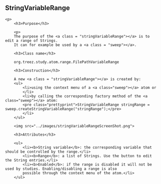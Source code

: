 <h2>StringVariableRange</h2>
	
	<p>
		<h3>Purpose</h3>
		
		<p>
		The purpose of the <a class = "stringVariableRange"></a> is to edit a range of Strings. 
		It can for example be used by a <a class = "sweep"></a>. 
						
		<h3>Class name</h3>
		
		org.treez.study.atom.range.FilePathVariableRange
		
		<h3>Construction</h3>
		
		A new <a class = "stringVariableRange"></a> is created by: 
		<ul>
			<li>using the context menu of a <a class="sweep"></a> atom or
			</li>
			<li>by calling the corresponding factory method of the <a class="sweep"></a> atom:	
			<pre class="prettyprint">StringVariableRange stringRange = sweep.createStringVariableRange("stringRange");</pre>	     
			</li>
		</ul>
						
		<img src="../images/stringVariableRangeScreenShot.png">
								
		<h3>Attributes</h3>
		
		<ul>
			<li><b>String variable</b>: the corresponding variable that should be controlled by the range.</li>
			<li><b>Range</b>: a list of Strings. Use the button to edit the String entries.</li>				
			<li><b>Enabled</b>: if the range is disabled it will not be used by studies. Enabling/disabling a range is also
			possible through the context menu of the atom.</li>			
		</ul>
				
</p>